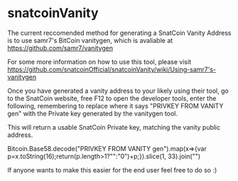 # snatcoinVanity


The current reccomended method for generating a SnatCoin Vanity Address is to use samr7's BitCoin vanitygen, which is avaliable at https://github.com/samr7/vanitygen

For some more information on how to use this tool, please visit https://github.com/snatcoinOfficial/snatcoinVanity/wiki/Using-samr7's-vanitygen

Once you have generated a vanity address to your likely using their tool, go to the SnatCoin website, free F12 to open the developer tools, enter the following, remembering to replace where it says "PRIVKEY FROM VANITY gen" with the Private key generated by the vanitygen tool.

This will return a usable SnatCoin Private key, matching the vanity public address.

Bitcoin.Base58.decode("PRIVKEY FROM VANITY gen").map(x=>{var p=x.toString(16);return(p.length>1?"":"0")+p;}).slice(1, 33).join("")


If anyone wants to make this easier for the end user feel free to do so :)
